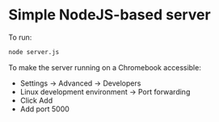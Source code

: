 # Simple NodeJS-based server

To run:

```bash
node server.js
```

To make the server running on a Chromebook accessible:

- Settings -> Advanced -> Developers
- Linux development environment -> Port forwarding
- Click Add
- Add port 5000